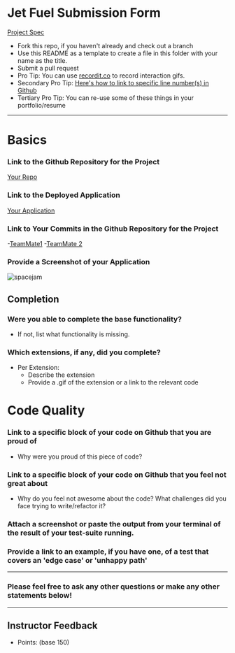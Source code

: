 # Jet Fuel Submission Form

[Project Spec](http://frontend.turing.io/projects/jet-fuel.html)

* Fork this repo, if you haven't already and check out a branch
* Use this README as a template to create a file in this folder with your name as the title.
* Submit a pull request
* Pro Tip: You can use [recordit.co](http://recordit.co/) to record interaction gifs.
* Secondary Pro Tip: [Here's how to link to specific line number(s) in Github](http://stackoverflow.com/questions/23821235/how-to-link-to-specific-line-number-on-github)
* Tertiary Pro Tip: You can re-use some of these things in your portfolio/resume

------

# Basics

### Link to the Github Repository for the Project
[Your Repo](http://giantbatfarts.com/)

### Link to the Deployed Application
[Your Application](http://burymewithmymoney.com/)

### Link to Your Commits in the Github Repository for the Project

-[TeamMate1](http://ericsteinborn.com/github-for-cats/img/typing.gif)
-[TeamMate 2](http://45.media.tumblr.com/96975bc08e24a9876e62311fdd0c4a34/tumblr_ne4ehpSJ5z1qa747mo1_500.gif)

### Provide a Screenshot of your Application
![spacejam](http://img.wennermedia.com/article-leads-horizontal/rs-206607-Screen-Shot-2015-08-19-at-12.43.08-PM.jpg)

## Completion

### Were you able to complete the base functionality?
* If not, list what functionality is missing.

### Which extensions, if any, did you complete?

- Per Extension:
  - Describe the extension
  - Provide a .gif of the extension or a link to the relevant code

# Code Quality

### Link to a specific block of your code on Github that you are proud of
* Why were you proud of this piece of code?

### Link to a specific block of your code on Github that you feel not great about
* Why do you feel not awesome about the code? What challenges did you face trying to write/refactor it?

### Attach a screenshot or paste the output from your terminal of the result of your test-suite running.

### Provide a link to an example, if you have one, of a test that covers an 'edge case' or 'unhappy path'

-----

### Please feel free to ask any other questions or make any other statements below!

-----

## Instructor Feedback

- Points: (base 150)

